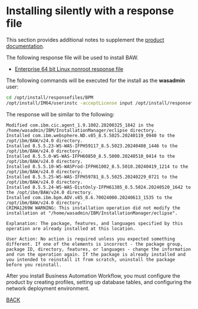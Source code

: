 # Installing silently with a response file

This section provides additional notes to supplement the [product documentation](https://www.ibm.com/docs/en/baw/24.x?topic=workflow-installing-silently-using-response-file).

The following response file will be used to install BAW.

* [Enterprise 64 bit Linux nonroot response file](./workflowEnterprise_linux_response_nonroot_64bit.xml)

The following commands will be executed for the install as the **wasadmin** user:

```sh
cd /opt/install/responsefiles/BPM
/opt/install/IM64/userinstc -acceptLicense input /opt/install/responsefiles/BPM/workflowEnterprise_linux_response_nonroot_64bit.xml -log /opt/install/log/silent_install.log -dataLocation /opt/ibm/BAW/IMData

```

The response will be similar to the following:

```text
Modified com.ibm.cic.agent_1.9.1002.20200325_1842 in the /home/wasadmin/IBM/InstallationManager/eclipse directory.
Installed com.ibm.websphere.ND.v85_8.5.5025.20240119_0940 to the /opt/ibm/BAW/v24.0 directory.
Installed 8.5.5.23-WS-WAS-IFPH59117_8.5.5023.20240408_1446 to the /opt/ibm/BAW/v24.0 directory.
Installed 8.5.5.0-WS-WAS-IFPH60850_8.5.5000.20240510_0414 to the /opt/ibm/BAW/v24.0 directory.
Installed 8.5.5.10-WS-WASProd-IFPH61002_8.5.5010.20240419_1214 to the /opt/ibm/BAW/v24.0 directory.
Installed 8.5.5.25-WS-WAS-IFPH59781_8.5.5025.20240229_0721 to the /opt/ibm/BAW/v24.0 directory.
Installed 8.5.5.24-WS-WAS-DistOnly-IFPH61385_8.5.5024.20240520_1642 to the /opt/ibm/BAW/v24.0 directory.
Installed com.ibm.bpm.ADV.v85_8.6.70024000.20240613_1535 to the /opt/ibm/BAW/v24.0 directory.
CRIMA1269W WARNING: This installation operation did not modify the installation at "/home/wasadmin/IBM/InstallationManager/eclipse".

Explanation: The package, features, and languages specified by this operation are already installed at this location.

User Action: No action is required unless you expected something different. If one of the elements is incorrect - the package group, package ID, directory, features, or languages - change the information and run the operation again. If the package is already installed and you intended to reinstall it from scratch, uninstall the package before you reinstall.

```

After you install Business Automation Workflow, you must configure the product by creating profiles, setting up database tables, and configuring the network deployment environment.

[BACK](./install-traditional.md)
